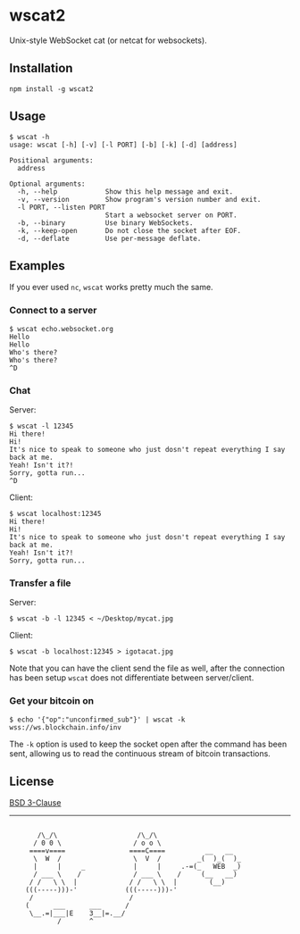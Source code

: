 
wscat2
======

Unix-style WebSocket cat (or netcat for websockets).


Installation
------------

```
npm install -g wscat2
```

Usage
-----

```
$ wscat -h
usage: wscat [-h] [-v] [-l PORT] [-b] [-k] [-d] [address]

Positional arguments:
  address

Optional arguments:
  -h, --help            Show this help message and exit.
  -v, --version         Show program's version number and exit.
  -l PORT, --listen PORT
                        Start a websocket server on PORT.
  -b, --binary          Use binary WebSockets.
  -k, --keep-open       Do not close the socket after EOF.
  -d, --deflate         Use per-message deflate.

```

Examples
--------

If you ever used `nc`, `wscat` works pretty much the same.

### Connect to a server

```
$ wscat echo.websocket.org
Hello
Hello
Who's there?
Who's there?
^D

```

### Chat

Server:

```
$ wscat -l 12345
Hi there!
Hi!
It's nice to speak to someone who just dosn't repeat everything I say back at me.
Yeah! Isn't it?!
Sorry, gotta run...
^D

```

Client:

```
$ wscat localhost:12345
Hi there!
Hi!
It's nice to speak to someone who just dosn't repeat everything I say back at me.
Yeah! Isn't it?!
Sorry, gotta run...
```

### Transfer a file

Server:

```
$ wscat -b -l 12345 < ~/Desktop/mycat.jpg
```

Client:

```
$ wscat -b localhost:12345 > igotacat.jpg
```

Note that you can have the client send the file as well, after the connection has been setup `wscat` does not differentiate between server/client.

### Get your bitcoin on

```
$ echo '{"op":"unconfirmed_sub"}' | wscat -k wss://ws.blockchain.info/inv
```

The `-k` option is used to keep the socket open after the command has been sent, allowing us to read the continuous stream of bitcoin transactions.


License
-------

[BSD 3-Clause](https://tldrlegal.com/license/bsd-3-clause-license-(revised))

---

```

       /\_/\                    /\_/\
      / 0 0 \                  / o o \
     ====v====                ====C====          __   __
      \  W  /                  \  V  /         _(  )_(  )_
      |     |     _            |     |     .-=(_   WEB  _)
      / ___ \    /             / ___ \    /     (__   __)
     / /   \ \  |             / /   \ \  |        (__)
    (((-----)))-'            (((-----)))-'
     /                        /
    (      ___      ___      /
     \__.=|___|E    3__|=.__/
            /       ^

```
